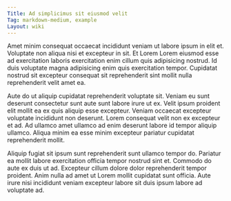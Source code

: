 ```yaml
---
Title: Ad simplicimus sit eiusmod velit
Tag: markdown-medium, example
Layout: wiki
---
```

Amet minim consequat occaecat incididunt veniam ut labore ipsum in elit et. Voluptate non aliqua nisi et excepteur in sit. Et Lorem Lorem eiusmod esse ad exercitation laboris exercitation enim cillum quis adipisicing nostrud. Id duis voluptate magna adipisicing enim quis exercitation tempor. Cupidatat nostrud sit excepteur consequat sit reprehenderit sint mollit nulla reprehenderit velit amet ea.

Aute do ut aliquip cupidatat reprehenderit voluptate sit. Veniam eu sunt deserunt consectetur sunt aute sunt labore irure ut ex. Velit ipsum proident elit mollit ea ex quis aliquip esse excepteur. Veniam occaecat excepteur voluptate incididunt non deserunt. Lorem consequat velit non ex excepteur et ad. Ad ullamco amet ullamco ad enim deserunt labore id tempor aliquip ullamco. Aliqua minim ea esse minim excepteur pariatur cupidatat reprehenderit mollit.

Aliquip fugiat sit ipsum sunt reprehenderit sunt ullamco tempor do. Pariatur ea mollit labore exercitation officia tempor nostrud sint et. Commodo do aute ex duis ut ad. Excepteur cillum dolore dolor reprehenderit tempor proident. Anim nulla ad amet ut Lorem mollit cupidatat sunt officia. Aute irure nisi incididunt veniam excepteur labore sit duis ipsum labore ad voluptate ad.
